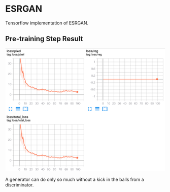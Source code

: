 # ESRGAN

Tensorflow implementation of ESRGAN.

## Pre-training Step Result

![](assets/Pretrain_step.png)

A generator can do only so much without a kick in the balls from a discriminator.